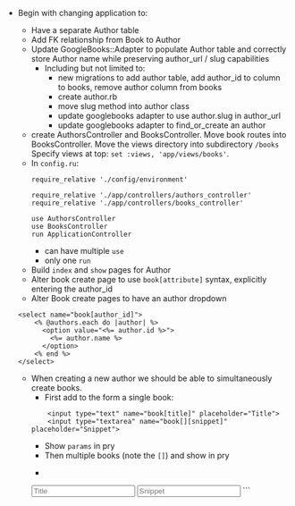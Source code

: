 - Begin with changing application to:
    - Have a separate Author table
    - Add FK relationship from Book to Author
    - Update GoogleBooks::Adapter to populate Author table and correctly store Author name while preserving author_url / slug capabilities
        - Including but not limited to:
            - new migrations to add author table, add author_id to column to books, remove author column from books
            - create author.rb
            - move slug method into author class
            - update googlebooks adapter to use author.slug in author_url
            - update googlebooks adapter to find_or_create an author
    - create AuthorsController and BooksController.  Move book routes into BooksController.  Move the views directory into subdirectory `/books` Specify views at top: `set :views, 'app/views/books'`.  
    - In `config.ru`:
        ```
        require_relative './config/environment'

        require_relative './app/controllers/authors_controller'
        require_relative './app/controllers/books_controller'

        use AuthorsController
        use BooksController
        run ApplicationController
        ```
        * can have multiple `use`
        * only one `run`
    - Build `index` and `show` pages for Author
    - Alter book create page to use `book[attribute]` syntax, explicitly entering the author_id
    - Alter Book create pages to have an author dropdown
    ```
    <select name="book[author_id]">
        <% @authors.each do |author| %>
          <option value="<%= author.id %>">
            <%= author.name %>
          </option>
        <% end %>
    </select>
    ```

    - When creating a new author we should be able to simultaneously create books.
        - First add to the form a single book:
        ```
            <input type="text" name="book[title]" placeholder="Title">
            <input type="textarea" name="book[][snippet]" placeholder="Snippet"> 
        ```
        - Show `params` in pry
        - Then multiple books (note the `[]`) and show in pry
        - ```
        <input type="text" name="book[][title]" placeholder="Title">
        <input type="textarea" name="book[][snippet]" placeholder="Snippet">
        ```
